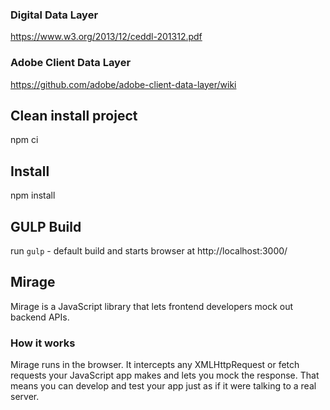 ### Digital Data Layer

https://www.w3.org/2013/12/ceddl-201312.pdf

### Adobe Client Data Layer

https://github.com/adobe/adobe-client-data-layer/wiki

## Clean install project

npm ci

## Install

npm install

## GULP Build

run `gulp` - default build and starts browser at http://localhost:3000/

## Mirage

Mirage is a JavaScript library that lets frontend developers mock out backend APIs.

### How it works

Mirage runs in the browser. It intercepts any XMLHttpRequest or fetch requests your JavaScript app makes and lets you mock the response. That means you can develop and test your app just as if it were talking to a real server.
